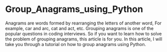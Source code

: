 # Group_Anagrams_using_Python

Anagrams are words formed by rearranging the letters of another word, For example, car and arc, cat and act, etc. Grouping anagrams is one of the popular questions in coding interviews. So if you want to learn how to solve the problem of grouping anagrams, this article is for you. In this article, I will take you through a tutorial on how to group anagrams using Python.

